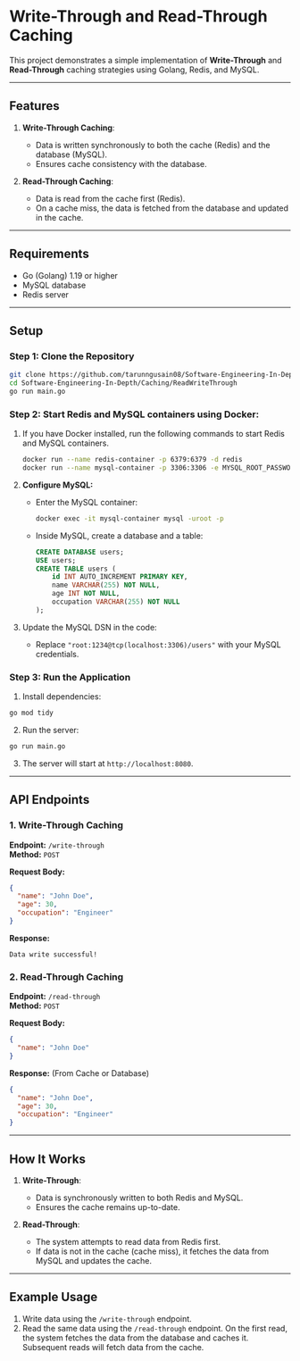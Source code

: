 # Write-Through and Read-Through Caching

This project demonstrates a simple implementation of **Write-Through** and **Read-Through** caching strategies using Golang, Redis, and MySQL.

---

## Features

1. **Write-Through Caching**:
   - Data is written synchronously to both the cache (Redis) and the database (MySQL).
   - Ensures cache consistency with the database.

2. **Read-Through Caching**:
   - Data is read from the cache first (Redis).
   - On a cache miss, the data is fetched from the database and updated in the cache.

---

## Requirements

- Go (Golang) 1.19 or higher
- MySQL database
- Redis server

---

## Setup

### Step 1: Clone the Repository
```bash
git clone https://github.com/tarunngusain08/Software-Engineering-In-Depth
cd Software-Engineering-In-Depth/Caching/ReadWriteThrough
go run main.go
```

### Step 2: **Start Redis and MySQL containers using Docker:**

1. If you have Docker installed, run the following commands to start Redis and MySQL containers.

   ```bash
   docker run --name redis-container -p 6379:6379 -d redis
   docker run --name mysql-container -p 3306:3306 -e MYSQL_ROOT_PASSWORD=root -d mysql:latest
   ```

2. **Configure MySQL:**

   - Enter the MySQL container:

     ```bash
     docker exec -it mysql-container mysql -uroot -p
     ```

   - Inside MySQL, create a database and a table:

     ```sql
     CREATE DATABASE users;
     USE users;
     CREATE TABLE users (
         id INT AUTO_INCREMENT PRIMARY KEY,
         name VARCHAR(255) NOT NULL,
         age INT NOT NULL,
         occupation VARCHAR(255) NOT NULL
     );
     ```

3. Update the MySQL DSN in the code:
   - Replace `"root:1234@tcp(localhost:3306)/users"` with your MySQL credentials.

### Step 3: Run the Application

1. Install dependencies:
```bash
go mod tidy
```

2. Run the server:
```bash
go run main.go
```

3. The server will start at `http://localhost:8080`.

---

## API Endpoints

### 1. Write-Through Caching

**Endpoint:** `/write-through`  
**Method:** `POST`

**Request Body:**
```json
{
  "name": "John Doe",
  "age": 30,
  "occupation": "Engineer"
}
```

**Response:**
```
Data write successful!
```

### 2. Read-Through Caching

**Endpoint:** `/read-through`  
**Method:** `POST`

**Request Body:**
```json
{
  "name": "John Doe"
}
```

**Response:** (From Cache or Database)
```json
{
  "name": "John Doe",
  "age": 30,
  "occupation": "Engineer"
}
```

---

## How It Works

1. **Write-Through**:
   - Data is synchronously written to both Redis and MySQL.
   - Ensures the cache remains up-to-date.

2. **Read-Through**:
   - The system attempts to read data from Redis first.
   - If data is not in the cache (cache miss), it fetches the data from MySQL and updates the cache.

---

## Example Usage

1. Write data using the `/write-through` endpoint.
2. Read the same data using the `/read-through` endpoint. On the first read, the system fetches the data from the database and caches it. Subsequent reads will fetch data from the cache.
